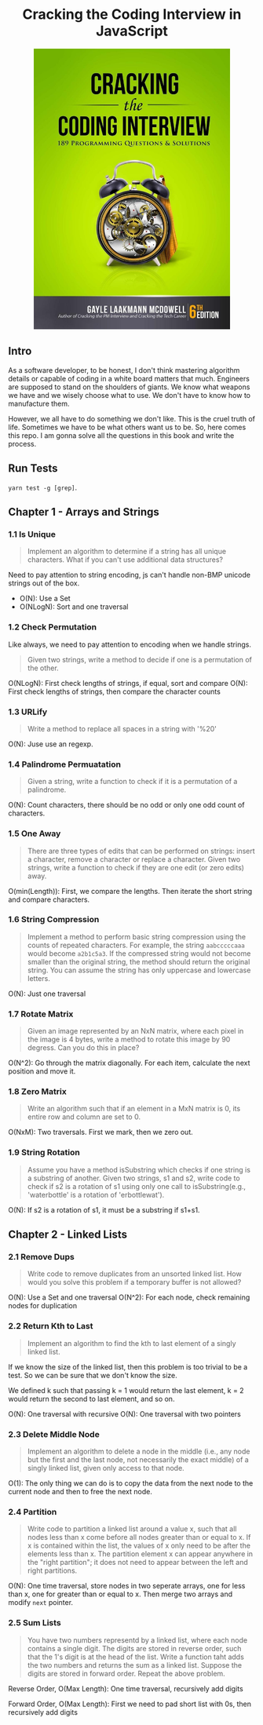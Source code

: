 <div align="center">
  <h1>
    Cracking the Coding Interview in JavaScript
  </h1>

  <img src="./cover.jpg" width="400">

</div>

## Intro

As a software developer, to be honest, I don't think mastering algorithm details or capable of coding in a white board matters that much. Engineers are supposed to stand on the shoulders of giants. We know what weapons we have and we wisely choose what to use. We don't have to know how to manufacture them.

However, we all have to do something we don't like. This is the cruel truth of life. Sometimes we have to be what others want us to be. So, here comes this repo. I am gonna solve all the questions in this book and write the process.

## Run Tests

`yarn test -g [grep]`.

## Chapter 1 - Arrays and Strings

### 1.1 Is Unique

> Implement an algorithm to determine if a string has all unique characters. What if you can't use additional data structures?

Need to pay attention to string encoding, js can't handle non-BMP unicode strings out of the box.

- O(N): Use a Set
- O(NLogN): Sort and one traversal

### 1.2 Check Permutation

Like always, we need to pay attention to encoding when we handle strings.

> Given two strings, write a method to decide if one is a permutation of the other.

O(NLogN): First check lengths of strings, if equal, sort and compare
O(N): First check lengths of strings, then compare the character counts

### 1.3 URLify

> Write a method to replace all spaces in a string with '%20'

O(N): Juse use an regexp.

### 1.4 Palindrome Permuatation

> Given a string, write a function to check if it is a permutation of a palindrome.

O(N): Count characters, there should be no odd or only one odd count of characters.

### 1.5 One Away

> There are three types of edits that can be performed on strings: insert a character, remove a character or replace a character. Given two strings, write a function to check if they are one edit (or zero edits) away.

O(min(Length)): First, we compare the lengths. Then iterate the short string and compare characters.

### 1.6 String Compression

> Implement a method to perform basic string compression using the counts of repeated characters. For example, the string `aabcccccaaa` would become `a2b1c5a3`. If the compressed string would not become smaller than the original string, the method should return the original string. You can assume the string has only uppercase and lowercase letters.

O(N): Just one traversal

### 1.7 Rotate Matrix

> Given an image represented by an NxN matrix, where each pixel in the image is 4 bytes, write a method to rotate this image by 90 degress. Can you do this in place?

O(N^2): Go through the matrix diagonally. For each item, calculate the next position and move it.

### 1.8 Zero Matrix

> Write an algorithm such that if an element in a MxN matrix is 0, its entire row and column are set to 0.

O(NxM): Two traversals. First we mark, then we zero out.

### 1.9 String Rotation

> Assume you have a method isSubstring which checks if one string is a substring of another. Given two strings, s1 and s2, write code to check if s2 is a rotation of s1 using only one call to isSubstring(e.g., 'waterbottle' is a rotation of 'erbottlewat').

O(N): If s2 is a rotation of s1, it must be a substring if s1+s1.

## Chapter 2 - Linked Lists

### 2.1 Remove Dups

> Write code to remove duplicates from an unsorted linked list. How would you solve this problem if a temporary buffer is not allowed?

O(N): Use a Set and one traversal
O(N^2): For each node, check remaining nodes for duplication

### 2.2 Return Kth to Last

> Implement an algorithm to find the kth to last element of a singly linked list.

If we know the size of the linked list, then this problem is too trivial to be a test. So we can be sure that we don't know the size.

We defined k such that passing k = 1 would return the last element, k = 2 would return the second to last element, and so on.

O(N): One traversal with recursive
O(N): One traversal with two pointers

### 2.3 Delete Middle Node

> Implement an algorithm to delete a node in the middle (i.e., any node but the first and the last node, not necessarily the exact middle) of a singly linked list, given only access to that node.

O(1): The only thing we can do is to copy the data from the next node to the current node and then to free the next node.

### 2.4 Partition

> Write code to partition a linked list around a value x, such that all nodes less than x come before all nodes greater than or equal to x. If x is contained within the list, the values of x only need to be after the elements less than x. The partition element x can appear anywhere in the "right partition"; it does not need to appear between the left and right partitions.

O(N): One time traversal, store nodes in two seperate arrays, one for less than x, one for greater than or equal to x. Then merge two arrays and modify `next` pointer.

### 2.5 Sum Lists

> You have two numbers representd by a linked list, where each node contains a single digit. The digits are stored in reverse order, such that the 1's digit is at the head of the list. Write a function taht adds the two numbers and returns the sum as a linked list.
> Suppose the digits are stored in forward order. Repeat the above problem.

Reverse Order, O(Max Length): One time traversal, recursively add digits

Forward Order, O(Max Length): First we need to pad short list with 0s, then recursively add digits
